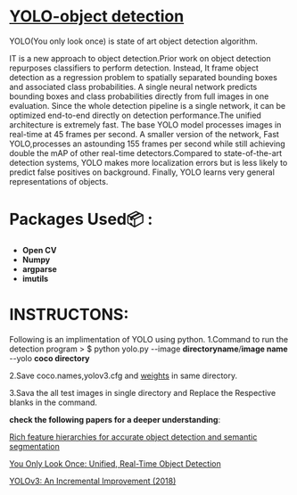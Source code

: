 # [YOLO-object detection](https://pjreddie.com/darknet/yolo/)

YOLO(You only look once) is state of art object detection algorithm.


IT is a new approach to object detection.Prior work on object detection repurposes classifiers to perform detection. Instead, It frame object detection as a regression problem to spatially separated bounding boxes and associated class probabilities. A single neural network predicts bounding boxes and class probabilities directly from full images in one evaluation. Since the whole detection pipeline is a single network, it can be optimized end-to-end directly on detection performance.The unified architecture is extremely fast. The base YOLO model processes images in real-time at 45 frames per second. A smaller version of the network, Fast YOLO,processes an astounding 155 frames per second while still achieving double the mAP of other real-time detectors.Compared to state-of-the-art detection systems, YOLO makes more localization errors but is less likely to predict false positives on background. Finally, YOLO learns very general representations of objects. 


# Packages Used:package: :
* **Open CV**
* **Numpy**
* **argparse**
* **imutils**

# INSTRUCTONS:
Following is an implimentation of YOLO using python.
1.Command to run the detection program > $ python yolo.py --image **directoryname**/**image name** --yolo **coco directory**

2.Save coco.names,yolov3.cfg and [weights](https://pjreddie.com/darknet/yolo/) in same directory.

3.Sava the all test images in single directory and Replace the Respective blanks in the command.



**check the following papers for a deeper understanding**:

[Rich feature hierarchies for accurate object detection and semantic segmentation](https://arxiv.org/abs/1311.2524)

[ You Only Look Once: Unified, Real-Time Object Detection](https://arxiv.org/abs/1506.02640)

[YOLOv3: An Incremental Improvement (2018)](https://arxiv.org/abs/1804.02767)

